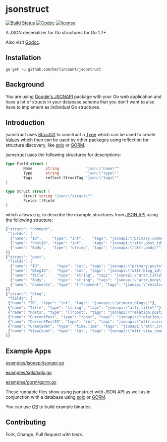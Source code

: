 # jsonstruct

[![Build Status](https://travis-ci.org/berlincount/jsonstruct.svg?branch=master)](https://travis-ci.org/berlincount/jsonstruct) [![Godoc](http://img.shields.io/badge/godoc-reference-blue.svg?style=flat)](https://godoc.org/github.com/berlincount/jsonstruct) [![license](http://img.shields.io/badge/license-MIT-red.svg?style=flat)](https://raw.githubusercontent.com/berlincount/jsonstruct/master/LICENSE)


A JSON deserializer for Go structures for Go 1.7+

Also visit [Godoc](http://godoc.org/github.com/berlincount/jsonstruct).

## Installation

```
go get -u github.com/berlincount/jsonstruct
```

## Background

You are using [Google's JSONAPI](http://godoc.org/github.com/google/jsonapi)
package with your Go web application and have a lot of structs in your database
schema that you don't want to also have to implement as individual Go
structures.

## Introduction

jsonstruct uses [StructOf](http://golang.org/pkg/reflect/#StructOf) to
construct a [Type](http://golang.org/pkg/reflect/#Type) which can be used to
create [Value](http://golang.org/pkg/reflect/#Value)s which then can be used by
other packages using reflection for structure discovery, like
[sqlx](https://github.com/jmoiron/sqlx) or [GORM](https://github.com/jinzhu/gorm).

jsonstruct uses the following structures for descriptions:

```go
type Field struct {
        Name      string            "json:\"name\""
        Type      string            "json:\"type\""
        Tags      reflect.StructTag "json:\"tags\""
}

type Struct struct {
        Struct string "json:\"struct\""
        Fields []Field
}
```

which allows e.g. to describe the example structures from [JSON
API](http://godoc.org/github.com/google/jsonapi) using the following structure:

```javascript
{"struct": "comment",
 "fields": [
  {"name": "ID",     "type": "int",    "tags": "jsonapi:\"primary,comments\""},
  {"name": "PostID", "type": "int",    "tags": "jsonapi:\"attr,post_id\""},
  {"name": "Body",   "type": "string", "tags": "jsonapi:\"attr,body\""}
]}
{"struct": "post",
 "fields": [
  {"name": "ID",       "type": "int", "tags": "jsonapi:\"primary,posts\""},
  {"name": "BlogID",   "type": "int", "tags": "jsonapi:\"attr,blog_id\""},
  {"name": "Title",    "type": "string", "tags": "jsonapi:\"attr,title\""},
  {"name": "Body",     "type": "string", "tags": "jsonapi:\"attr,body\""},
  {"name": "Comments", "type": "[]*comment", "tags": "jsonapi:\"relation,comments\""}
]}
{"struct": "blog",
 "fields": [
 {"name": "ID", "type": "int", "tags": "jsonapi:\"primary,blogs\""},
 {"name": "Title", "type": "string", "tags": "jsonapi:\"attr,title\""},
 {"name": "Posts", "type": "[]*post", "tags": "jsonapi:\"relation,posts\""},
 {"name": "CurrentPost", "type": "*post", "tags": "jsonapi:\"relation,current_post\""},
 {"name": "CurrentPostID", "type": "int", "tags": "jsonapi:\"attr,current_post_id\""},
 {"name": "CreatedAt", "type": "time.Time", "tags": "jsonapi:\"attr,created_at\""},
 {"name": "ViewCount", "type": "int", "tags": "jsonapi:\"attr,view_count\""}
]}
```

## Example Apps

[examples/jsonapi/jsonapi.go](https://github.com/berlincount/jsonstruct/blob/master/examples/jsonapi/jsonapi.go)

[examples/sqlx/sqlx.go](https://github.com/berlincount/jsonstruct/blob/master/examples/sqlx/sqlx.go)

[examples/gorm/gorm.go](https://github.com/berlincount/jsonstruct/blob/master/examples/gorm/gorm.go)

These runnable files show using jsonstruct with JSON API as well as in conjunction with a database using [sqlx](https://github.com/jmoiron/sqlx) or [GORM](https://github.com/jinzhu/gorm).

You can use [GB](https://getgb.io/) to build example binaries.

## Contributing

Fork, Change, Pull Request *with tests*.
